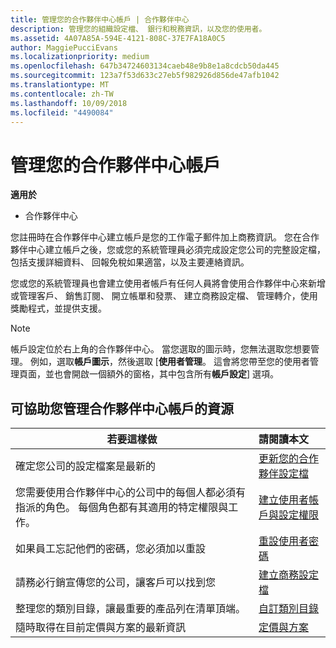```yaml
---
title: 管理您的合作夥伴中心帳戶 | 合作夥伴中心
description: 管理您的組織設定檔、 銀行和稅務資訊，以及您的使用者。
ms.assetid: 4A07A85A-594E-4121-808C-37E7FA18A0C5
author: MaggiePucciEvans
ms.localizationpriority: medium
ms.openlocfilehash: 647b34724603134caeb48e9b8e1a8cdcb50da445
ms.sourcegitcommit: 123a7f53d633c27eb5f982926d856de47afb1042
ms.translationtype: MT
ms.contentlocale: zh-TW
ms.lasthandoff: 10/09/2018
ms.locfileid: "4490084"
---
```

# <a name="manage-your-partner-center-account"></a>管理您的合作夥伴中心帳戶

**適用於**

-  合作夥伴中心

您註冊時在合作夥伴中心建立帳戶是您的工作電子郵件加上商務資訊。 您在合作夥伴中心建立帳戶之後，您或您的系統管理員必須完成設定您公司的完整設定檔，包括支援詳細資料、 回報免稅如果適當，以及主要連絡資訊。 

您或您的系統管理員也會建立使用者帳戶有任何人員將會使用合作夥伴中心來新增或管理客戶、 銷售訂閱、 開立帳單和發票、 建立商務設定檔、 管理轉介，使用獎勵程式，並提供支援。

>[!NOTE]
>帳戶設定位於右上角的合作夥伴中心。 當您選取的圖示時，您無法選取您想要管理。 例如，選取**帳戶圖示**，然後選取 [**使用者管理**。 這會將您帶至您的使用者管理頁面，並也會開啟一個額外的窗格，其中包含所有**帳戶設定**\] 選項。


## <a name="resources-to-help-you-manage-your-partner-center-account"></a>可協助您管理合作夥伴中心帳戶的資源

|**若要這樣做**   |**請閱讀本文**   |
|-----------------------|:-----------------------|
|確定您公司的設定檔案是最新的   |[更新您的合作夥伴設定檔](update-your-partner-profile.md)|
|您需要使用合作夥伴中心的公司中的每個人都必須有指派的角色。 每個角色都有其適用的特定權限與工作。|[建立使用者帳戶與設定權限](create-user-accounts-and-set-permissions.md)|
|如果員工忘記他們的密碼，您必須加以重設  |[重設使用者密碼](reset-a-user-password.md)|
|請務必行銷宣傳您的公司，讓客戶可以找到您   |[建立商務設定檔](create-a-marketing-profile.md)|
|整理您的類別目錄，讓最重要的產品列在清單頂端。   |[自訂類別目錄](customize-the-catalog.md)|
|隨時取得在目前定價與方案的最新資訊   |[定價與方案](pricing-and-offers.md)|













 

 




